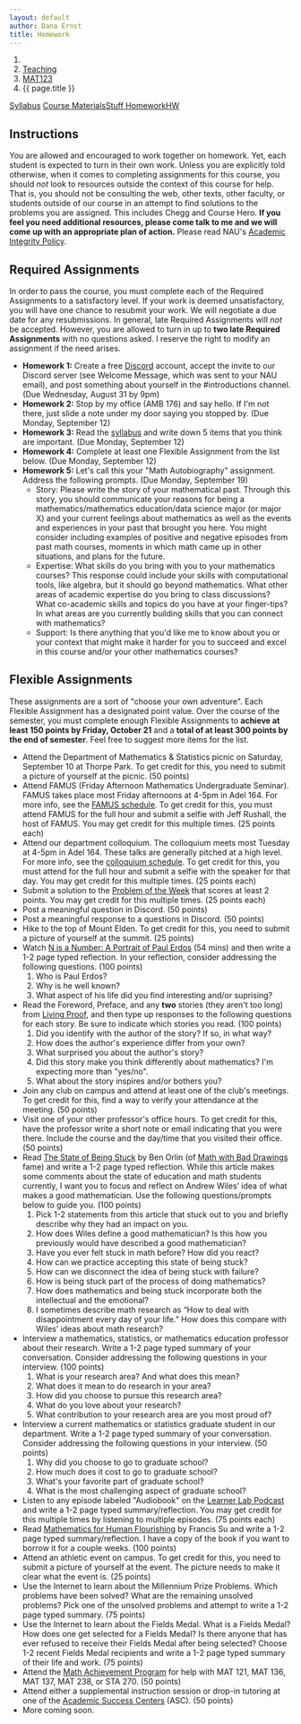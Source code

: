 ```yaml
---
layout: default
author: Dana Ernst
title: Homework
---
```


<ol class="breadcrumb">
  <li><a href="/"><i class="fa fa-home"></i></a></li>
  <li><a href="/teaching/">Teaching</a></li>
  <li><a href="/teaching/mat123f22">MAT123</a></li>
  <li class="active">{{ page.title }}</li>
</ol>

<div class="row">
<div class="col-xs-12">
<div class="btn-group btn-group-justified">
<a class="btn btn-default btn-success" href="{{site.baseurl}}/teaching/mat123f22/syllabus/">Syllabus</a>
<a class="btn btn-default btn-primary" href="{{site.baseurl}}/teaching/mat123f22/materials/">
<span class="hidden-xs">Course Materials</span><span class="visible-xs">Stuff</span>
</a>
<a class="btn btn-default btn-warning" href="{{site.baseurl}}/teaching/mat123f22/homework/">
<span class="hidden-xs">Homework</span><span class="visible-xs">HW</span>
</a>
</div>
</div>
</div>

## Instructions ##
You are allowed and encouraged to work together on homework. Yet, each student is expected to turn in their own work. Unless you are explicitly told otherwise, when it comes to completing assignments for this course, you should *not* look to resources outside the context of this course for help.  That is, you should not be consulting the web, other texts, other faculty, or students outside of our course in an attempt to find solutions to the problems you are assigned.  This includes Chegg and Course Hero. **If you feel you need additional resources, please come talk to me and we will come up with an appropriate plan of action.** Please read NAU's [Academic Integrity Policy](https://www5.nau.edu/policies/Client/Details/828?whoIsLooking=Students&pertainsTo=All&sortDirection=Ascending&page=1).

## Required Assignments ##
In order to pass the course, you must complete each of the Required Assignments to a satisfactory level. If your work is deemed unsatisfactory, you will have one chance to resubmit your work.  We will negotiate a due date for any resubmissions.  In general, late Required Assignments will *not* be accepted.  However, you are allowed to turn in up to **two late Required Assignments** with no questions asked. I reserve the right to modify an assignment if the need arises.  

- **Homework 1:** Create a free [Discord](http://discord.com) account, accept the invite to our Discord server (see Welcome Message, which was sent to your NAU email), and post something about yourself in the #introductions channel. (Due Wednesday, August 31 by 9pm)
- **Homework 2:** Stop by my office (AMB 176) and say hello. If I'm not there, just slide a note under my door saying you stopped by. (Due Monday, September 12)
- **Homework 3:** Read the [syllabus]({{site.baseurl}}/teaching/mat123f22/syllabus/) and write down 5 items that you think are important.  (Due Monday, September 12)
- **Homework 4:** Complete at least one Flexible Assignment from the list below. (Due Monday, September 12)
- **Homework 5:** Let's call this your "Math Autobiography" assignment. Address the following prompts. (Due Monday, September 19) <!--modified from Brian Katz -->
   - Story: Please write the story of your mathematical past. Through this story, you should communicate your reasons for being a mathematics/mathematics education/data science major (or major X) and your current feelings about mathematics as well as the events and experiences in your past that brought you here. You might consider including examples of positive and negative episodes from past math courses, moments in which math came up in other situations, and plans for the future.
   - Expertise: What skills do you bring with you to your mathematics courses? This response could include your skills with computational tools, like algebra, but it should go beyond mathematics. What other areas of academic expertise do you bring to class discussions? What co-academic skills and topics do you have at your finger-tips? In what areas are you currently building skills that you can connect with mathematics?
   - Support: Is there anything that you'd like me to know about you or your context that might make it harder for you to succeed and excel in this course and/or your other mathematics courses?

<!-- - Watch “Grit: the power of passion and perseverance” and any other 4 videos listed under Videos on Growth Mindset and Productive Failure on the [Course Materials page]({{site.baseurl}}/teaching/mat123f22/materials/) and then write a 1-2 page typed reflection. You should list the videos you watched. Rather than reflecting on each video separately, try to reflect on growth mindset, productive failure, and grit, in general. (100 points) -->

## Flexible Assignments ##
These assignments are a sort of "choose your own adventure".  Each Flexible Assignment has a designated point value.  Over the course of the semester, you must complete enough Flexible Assignments to **achieve at least 150 points by Friday, October 21** and a **total of at least 300 points by the end of semester**. Feel free to suggest more items for the list.

<!-- The points for Discord are too high! -->

- Attend the Department of Mathematics & Statistics picnic on Saturday, September 10 at Thorpe Park.  To get credit for this, you need to submit a picture of yourself at the picnic. (50 points)
- Attend FAMUS (Friday Afternoon Mathematics Undergraduate Seminar).  FAMUS takes place most Friday afternoons at 4-5pm in Adel 164.  For more info, see the [FAMUS schedule](http://naumathstat.github.io/seminars/famus/). To get credit for this, you must attend FAMUS for the full hour and submit a selfie with Jeff Rushall, the host of FAMUS.  You may get credit for this multiple times. (25 points each)
- Attend our department colloquium.  The colloquium meets most Tuesday at 4-5pm in Adel 164.  These talks are generally pitched at a high level.  For more info, see the [colloquium schedule](http://naumathstat.github.io/seminars/colloquiumFall2022/). To get credit for this, you must attend for the full hour and submit a selfie with the speaker for that day. You may get credit for this multiple times. (25 points each)
- Submit a solution to the [Problem of the Week](https://naumathstat.github.io/problem-of-the-week/) that scores at least 2 points. You may get credit for this multiple times. (25 points each)
- Post a meaningful question in Discord. (50 points)
- Post a meaningful response to a questions in Discord. (50 points)
- Hike to the top of Mount Elden. To get credit for this, you need to submit a picture of yourself at the summit. (25 points)
- Watch [N is a Number: A Portrait of Paul Erdos](https://www.youtube.com/watch?v=djQkj4SaUYs) (54 mins) and then write a 1-2 page typed reflection.  In your reflection, consider addressing the following questions. (100 points)
    1. Who is Paul Erdos?
    2. Why is he well known?
    3. What aspect of his life did you find interesting and/or suprising?
- Read the Foreword, Preface, and any **two** stories (they aren't too long) from [Living Proof]({{site.baseurl}}/teaching/LivingProof.pdf), and then type up responses to the following questions for each story.  Be sure to indicate which stories you read. (100 points)
    1. Did you identify with the author of the story? If so, in what way?
    2. How does the author's experience differ from your own?
    3. What surprised you about the author's story?
    4. Did this story make you think differently about mathematics? I'm expecting more than "yes/no".
    5. What about the story inspires and/or bothers you?
- Join any club on campus and attend at least one of the club's meetings. To get credit for this, find a way to verify your attendance at the meeting. (50 points)
- Visit one of your other professor's office hours.  To get credit for this, have the professor write a short note or email indicating that you were there.  Include the course and the day/time that you visited their office.  (50 points)
- Read [The State of Being Stuck](https://mathwithbaddrawings.com/2017/09/20/the-state-of-being-stuck/) by Ben Orlin (of [Math with Bad Drawings](https://mathwithbaddrawings.com) fame) and write a 1-2 page typed reflection. While this article makes some comments about the state of education and math students currently, I want you to focus and reflect on Andrew Wiles’ idea of what makes a good mathematician. Use the following questions/prompts below to guide you. (100 points)
    1. Pick 1-2 statements from this article that stuck out to you and briefly describe why they had an impact on you.
    2. How does Wiles define a good mathematician? Is this how you previously would have described a good mathematician?
    3. Have you ever felt stuck in math before? How did you react?
    4. How can we practice accepting this state of being stuck?
    5. How can we disconnect the idea of being stuck with failure?
    6. How is being stuck part of the process of doing mathematics?
    7. How does mathematics and being stuck incorporate both the intellectual and the emotional?
    8. I sometimes describe math research as “How to deal with disappointment every day of your life.” How does this compare with Wiles’ ideas about math research?
- Interview a mathematics, statistics, or mathematics education professor about their research. Write a 1-2 page typed summary of your conversation.  Consider addressing the following questions in your interview. (100 points)
    1. What is your research area?  And what does this mean?
    2. What does it mean to do research in your area?
    3. How did you choose to pursue this research area?
    4. What do you love about your research?
    5. What contribution to your research area are you most proud of?
- Interview a current mathematics or statistics graduate student in our department.  Write a 1-2 page typed summary of your conversation.  Consider addressing the following questions in your interview. (50 points)
    1. Why did you choose to go to graduate school?
    2. How much does it cost to go to graduate school?
    3. What's your favorite part of graduate school?
    4. What is the most challenging aspect of graduate school?
- Listen to any episode labeled "Audiobook" on the [Learner Lab Podcast](https://thelearnerlab.com/podcast/) and write a 1-2 page typed summary/reflection.  You may get credit for this multiple times by listening to multiple episodes. (75 points each)
- Read [Mathematics for Human Flourishing](https://www.francissu.com/flourishing) by Francis Su and write a 1-2 page typed summary/reflection.  I have a copy of the book if you want to borrow it for a couple weeks. (100 points)
- Attend an athletic event on campus.  To get credit for this, you need to submit a picture of yourself at the event. The picture needs to make it clear what the event is. (25 points)
- Use the Internet to learn about the Millennium Prize Problems.  Which problems have been solved? What are the remaining unsolved problems?  Pick one of the unsolved problems and attempt to write a 1-2 page typed summary. (75 points)
- Use the Internet to learn about the Fields Medal.  What is a Fields Medal? How does one get selected for a Fields Medal?  Is there anyone that has ever refused to receive their Fields Medal after being selected? Choose 1-2 recent Fields Medal recipients and write a 1-2 page typed summary of their life and work. (75 points)
- Attend the [Math Achievement Program](https://in.nau.edu/academic-success-centers/math-achievement-program/) for help with MAT 121, MAT 136, MAT 137, MAT 238, or STA 270. (50 points)
- Attend either a supplemental instruction session or drop-in tutoring at one of the [Academic Success Centers](https://in.nau.edu/academic-success-centers/) (ASC). (50 points)
- More coming soon.

<!-- tutoring -->
